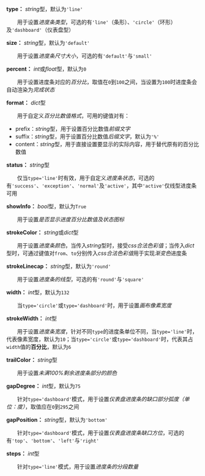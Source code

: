 **type：** *string*型，默认为`'line'`

　　用于设置*进度条类型*，可选的有`'line'`（条形）、`'circle'`（环形）及`'dashboard'`（仪表盘型）

**size：** *string*型，默认为`'default'`

　　用于设置*进度条尺寸大小*，可选的有`'default'`与`'small'`

**percent：** *int*或*float*型，默认为`0`

　　用于设置进度条对应的*百分比*，取值在`0`到`100`之间，当设置为`100`时进度条会自动渲染为*完成状态*

**format：** *dict*型

　　用于自定义*百分比数值格式*，可用的键值对有：

- prefix：*string*型，用于设置百分比数值*前缀文字*
- suffix：*string*型，用于设置百分比数值*后缀文字*，默认为`'%'`
- content：*string*型，用于直接设置要显示的实际内容，用于替代原有的百分比数值

**status：** *string*型

　　仅当`type='line'`时有效，用于自定义*进度条状态*，可选的有`'success'`、`'exception'`、`'normal'`及`'active'`，其中`'active'`仅线型进度条可用

**showInfo：** *bool*型，默认为`True`

　　用于设置*是否显示进度百分比数值及状态图标*

**strokeColor：** *string*或*dict*型

　　用于设置*进度条颜色*，当传入*string*型时，接受*css合法色彩值*；当传入*dict*型时，可通过键值对`from`、`to`分别传入*css合法色彩值*用于实现*渐变色*进度条

**strokeLinecap：** *string*型，默认为`'round'`

　　用于设置*进度条的线型*，可选的有`'round'`与`'square'`

**width：** *int*型，默认为`132`

　　当`type='circle'`或`type='dashboard'`时，用于设置*画布像素宽度*

**strokeWidth：** *int*型

　　用于设置*进度条宽度*，针对不同`type`的进度条单位不同，当`type='line'`时，代表像素宽度，默认为`10`；当`type='circle'`或`type='dashboard'`时，代表其占`width`值的**百分比**，默认为`6`

**trailColor：** *string*型

　　用于设置*未满100%剩余进度条部分的颜色*

**gapDegree：** *int*型，默认为`75`

　　针对`type='dashboard'`模式，用于设置*仪表盘进度条的缺口部分弧度（单位：度）*，取值应在`0`到`295`之间

**gapPosition：** *string*型，默认为`'bottom'`

　　针对`type='dashboard'`模式，用于设置*仪表盘进度条缺口方位*，可选的有`'top'`、`'bottom'`、`'left'`与`'right'`

**steps：** *int*型

　　针对`type='line'`模式，用于设置*进度条的分段数量*